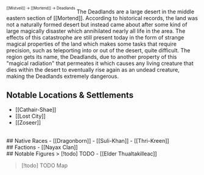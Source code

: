 <sup><sup>[[Mistveil]] → [[Mortend]] → Deadlands</sup></sup>
The Deadlands are a large desert in the middle eastern section of [[Mortend]]. According to historical records, the land was not a naturally formed desert but instead came about after some kind of large magically disaster which annihilated nearly all life in the area. The effects of this catastrophe are still present today in the form of strange magical properties of the land which makes some tasks that require precision, such as teleporting into or out of the desert, quite difficult. The region gets its name, the Deadlands, due to another property of this "magical radiation" that permeates it which causes any living creature that dies within the desert to eventually rise again as an undead creature, making the Deadlands extremely dangerous.

## Notable Locations & Settlements
- [[Cathair-Shae]]
- [[Lost City]]
- [[Zoseer]]
<br>
## Native Races
- [[Dragonborn]]
- [[Suli-Khan]]
- [[Thri-Kreen]]
<br>
## Factions
- [[Nayax Clan]]
<br>
## Notable Figures
> [!todo] TODO
- [[Elder Thualtakilleac]]

> [!todo] TODO
> Map
